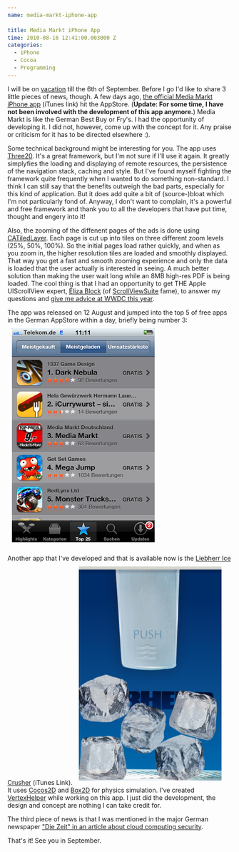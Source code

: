 ```yaml
---
name: media-markt-iphone-app

title: Media Markt iPhone App
time: 2010-08-16 12:41:00.003000 Z
categories:
  - iPhone
  - Cocoa
  - Programming
---
```


<p>I will be on <a href="http://www.alwayssmokin.com/">vaca</a><a href="http://www.natenal.com/">tion</a> till the 6th of September. Before I go I'd like to share 3 little pieces of news, though. A few days ago, <a href="http://itunes.apple.com/de/app/media-markt/id386304604?mt=8">the official Media Markt iPhone app</a> (iTunes link) hit the AppStore. (<strong>Update: For some time, I have not been involved with the development of this app anymore.</strong>) Media Markt is like the German Best Buy or Fry's. I had the opportunity of developing it. I did not, however, come up with the concept for it. Any praise or criticism for it has to be directed elsewhere :).</p>
<p>Some technical background might be interesting for you. The app uses <a href="http://three20.info/">Three20</a>. It's a great framework, but I'm not sure if I'll use it again. It greatly simplyfies the loading and displaying of remote resources, the persistence of the navigation stack, caching and style. But I've found myself fighting the framework quite frequently when I wanted to do something non-standard. I think I can still say that the benefits outweigh the bad parts, especially for this kind of application. But it does add quite a bit of (source-)bloat which I'm not particularly fond of. Anyway, I don't want to complain, it's a powerful and free framework and thank you to all the developers that have put time, thought and engery into it!</p>
<p>Also, the zooming of the diffenent pages of the ads is done using <a href="http://developer.apple.com/iphone/library/documentation/GraphicsImaging/Reference/CATiledLayer_class/Introduction/Introduction.html">CATiledLayer</a>. Each page is cut up into tiles on three different zoom levels (25%, 50%, 100%). So the initial pages load rather quickly, and when as you zoom in, the higher resolution tiles are loaded and smoothly displayed. That way you get a fast and smooth zooming experience and only the data is loaded that the user actually is interested in seeing. A much better solution than making the user wait long while an 8MB high-res PDF is being loaded. The cool thing is that I had an opportunity to get THE Apple UIScrollView expert, <a href="http://twitter.com/elizablock">Eliza Block</a> (of <a href="http://developer.apple.com/iphone/library/samplecode/ScrollViewSuite/Introduction/Intro.html">ScrollViewSuite</a> fame), to answer my questions and <a href="http://twitter.com/jfahrenkrug/status/15950615783">give me advice at WWDC this year</a>.</p>
<p>The app was released on 12 August and jumped into the top 5 of free apps in the German AppStore within a day, briefly being number 3:<br/>
  <img style="padding: 10px" src="/images/posts/mm-iphone-app-top3.png"/>
</p>
<p>Another app that I've developed and that is available now is the <a href="http://itunes.apple.com/de/app/liebherr-ice-crusher/id385527840?mt=8">Liebherr Ice Crusher</a> (iTunes Link).
  <img style="padding: 10px" src="/images/posts/liebherr-ice-crusher-app.jpg"/><br/>
It uses <a href="http://www.cocos2d-iphone.org/">Cocos2D</a> and <a href="http://www.box2d.org/">Box2D</a> for physics simulation. I've created <a href="http://www.springenwerk.com/2010/02/introducing-vertexhelper-for-box2d.html">VertexHelper</a> while working on this app. I just did the development, the design and concept are nothing I can take credit for.
</p>
<p>The third piece of news is that I was mentioned in the major German newspaper <a href="http://www.zeit.de/2010/30/Wolkenwaechter?page=all">"Die Zeit" in an article about cloud computing security</a>.</p>
<p>That's it! See you in September.</p>
